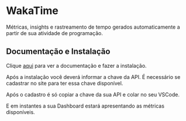 # WakaTime

Métricas, insights e rastreamento de tempo gerados automaticamente a partir de sua atividade de programação.

## Documentação e Instalação

Clique [aqui](https://marketplace.visualstudio.com/items?itemName=WakaTime.vscode-wakatime) para ver a documentação e fazer a instalação.

Após a instalação você deverá informar a chave da API. É necessário se cadastrar no site para ter essa chave disponível.

Após o cadastro é só copiar a chave da sua API e colar no seu VSCode.

E em instantes a sua Dashboard estará apresentando as métricas disponíveis.